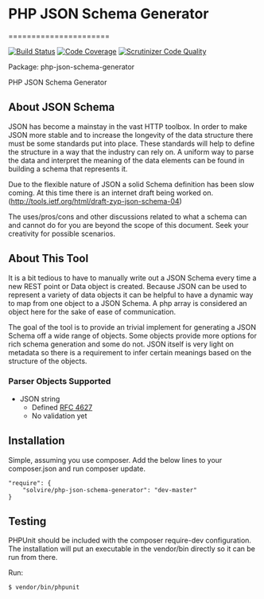 # PHP JSON Schema Generator 
======================

[![Build Status](https://secure.travis-ci.org/fezfez/php-json-schema-generator.png)](http://travis-ci.org/fezfez/php-json-schema-generator)
[![Code Coverage](https://scrutinizer-ci.com/g/fezfez/php-json-schema-generator/badges/coverage.png?b=master)](https://scrutinizer-ci.com/g/fezfez/php-json-schema-generator/?branch=master)
[![Scrutinizer Code Quality](https://scrutinizer-ci.com/g/fezfez/php-json-schema-generator/badges/quality-score.png?b=master)](https://scrutinizer-ci.com/g/fezfez/php-json-schema-generator/?branch=master)

Package: php-json-schema-generator


PHP JSON Schema Generator

## About JSON Schema

JSON has become a mainstay in the vast HTTP toolbox. In order to make JSON more stable and to increase the longevity of the data structure there must be some standards put into place.  These standards will help to define the structure in a way that the industry can rely on.  A uniform way to parse the data and interpret the meaning of the data elements can be found in building a schema that represents it. 

Due to the flexible nature of JSON a solid Schema definition has been slow coming.  At this time there is an internet draft being worked on.  
(http://tools.ietf.org/html/draft-zyp-json-schema-04)

The uses/pros/cons and other discussions related to what a schema can and cannot do for you are beyond the scope of this document.  Seek your creativity for possible scenarios. 

## About This Tool

It is a bit tedious to have to manually write out a JSON Schema every time a new REST point or Data object is created.  Because JSON can be used to represent a variety of data objects it can be helpful to have a dynamic way to map from one object to a JSON Schema. A php array is considered an object here for the sake of ease of communication.  

The goal of the tool is to provide an trivial implement for generating a JSON Schema off a wide range of objects. Some objects provide more options for rich schema generation and some do not. JSON itself is very light on metadata so there is a requirement to infer certain meanings based on the structure of the objects.  

### Parser Objects Supported
* JSON string
  * Defined [RFC 4627](http://tools.ietf.org/html/rfc4627)
  * No validation yet

## Installation 
Simple, assuming you use composer. Add the below lines to your composer.json and run composer update.  


    "require": {
        "solvire/php-json-schema-generator": "dev-master"
    }
    
## Testing
PHPUnit should be included with the composer require-dev configuration. The installation will put an
executable in the vendor/bin directly so it can be run from there. 

Run:

    $ vendor/bin/phpunit

